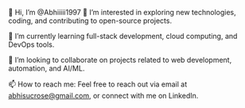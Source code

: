 👋 Hi, I’m @Abhiiiii1997
👀 I’m interested in exploring new technologies, coding, and contributing to open-source projects.

🌱 I’m currently learning full-stack development, cloud computing, and DevOps tools.

💞️ I’m looking to collaborate on projects related to web development, automation, and AI/ML.

📫 How to reach me: Feel free to reach out via email at abhisucrose@gmail.com, or connect with me on LinkedIn.

<!---
Abhiiiii1997/Abhiiiii1997 is a ✨ special ✨ repository because its `README.md` (this file) appears on your GitHub profile.
You can click the Preview link to take a look at your changes.
--->
